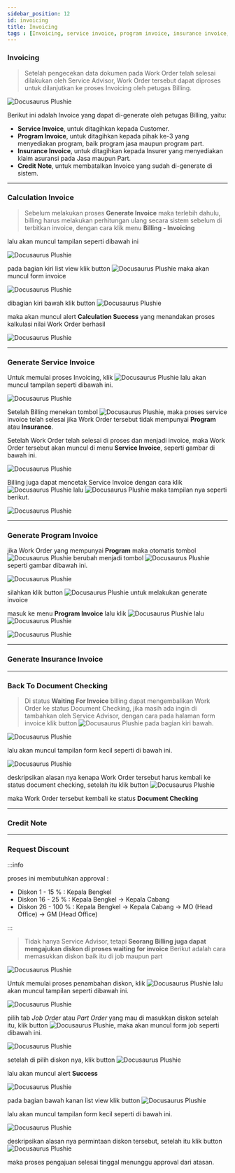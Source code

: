 ```yaml
---
sidebar_position: 12
id: invoicing
title: Invoicing
tags : [Invoicing, service invoice, program invoice, insurance invoice, billing, admin service, credit note, CN]
---
```


### Invoicing

> Setelah pengecekan data dokumen pada Work Order telah selesai dilakukan oleh Service Advisor, Work Order tersebut dapat diproses untuk dilanjutkan ke proses Invoicing oleh petugas Billing. 

![Docusaurus Plushie](/img/general-repair/invoicing/1.png)

Berikut ini adalah Invoice yang dapat di-generate oleh petugas Billing, yaitu:

- **Service Invoice**, untuk ditagihkan kepada Customer.
- **Program Invoice**,  untuk ditagihkan kepada pihak ke-3 yang menyediakan program, baik program jasa maupun program part.
- **Insurance Invoice**, untuk ditagihkan kepada Insurer yang menyediakan klaim asuransi pada Jasa maupun Part.
- **Credit Note**, untuk membatalkan Invoice yang sudah di-generate di sistem.

---

### Calculation Invoice

> Sebelum melakukan proses **Generate Invoice** maka terlebih dahulu, billing harus melakukan perhitungan ulang secara sistem sebelum di terbitkan invoice, dengan cara klik menu **Billing - Invoicing**

lalu akan muncul tampilan seperti dibawah ini

![Docusaurus Plushie](/img/general-repair/invoicing/9.png)

pada bagian kiri list view klik button ![Docusaurus Plushie](/img/general-repair/invoicing/tigatitik.png) maka akan muncul form invoice

![Docusaurus Plushie](/img/general-repair/invoicing/10.png)

dibagian kiri bawah klik button ![Docusaurus Plushie](/img/general-repair/invoicing/calculation.png)

maka akan muncul alert **Calculation Success** yang menandakan proses kalkulasi nilai Work Order berhasil

![Docusaurus Plushie](/img/general-repair/invoicing/calsuccess.png)


---

### Generate Service Invoice

Untuk memulai proses Invoicing, klik ![Docusaurus Plushie](/img/general-repair/invoicing/tigatitik.png) lalu akan muncul tampilan seperti dibawah ini.

![Docusaurus Plushie](/img/general-repair/invoicing/2.png)

Setelah Billing menekan tombol ![Docusaurus Plushie](/img/general-repair/invoicing/serviceinvoice.png), maka proses service invoice telah selesai jika Work Order tersebut tidak mempunyai **Program** atau **Insurance**. 

Setelah Work Order telah selesai di proses dan menjadi invoice, maka Work Order tersebut akan muncul di menu **Service Invoice**, seperti gambar di bawah ini.

![Docusaurus Plushie](/img/general-repair/invoicing/4.png)

Billing juga dapat mencetak Service Invoice dengan cara klik ![Docusaurus Plushie](/img/general-repair/invoicing/tigatitik.png) lalu ![Docusaurus Plushie](/img/general-repair/invoicing/printinvoice.png) maka tampilan nya seperti berikut.

![Docusaurus Plushie](/img/general-repair/invoicing/5.png)

---

### Generate Program Invoice

jika Work Order yang mempunyai **Program** maka otomatis tombol ![Docusaurus Plushie](/img/general-repair/invoicing/serviceinvoice.png) berubah menjadi tombol ![Docusaurus Plushie](/img/general-repair/invoicing/programinvoice.png) seperti gambar dibawah ini.

![Docusaurus Plushie](/img/general-repair/invoicing/3.png)

silahkan klik button ![Docusaurus Plushie](/img/general-repair/invoicing/programinvoice.png) untuk melakukan generate invoice

masuk ke menu **Program Invoice** lalu klik ![Docusaurus Plushie](/img/general-repair/invoicing/tigatitik.png) lalu ![Docusaurus Plushie](/img/general-repair/invoicing/printinvoice.png)

![Docusaurus Plushie](/img/general-repair/invoicing/8.png)

---

### Generate Insurance Invoice


---

### Back To Document Checking

> Di status **Waiting For Invoice** billing dapat mengembalikan Work Order ke status Document Checking, jika masih ada ingin di tambahkan oleh Service Advisor, dengan cara pada halaman form invoice klik button ![Docusaurus Plushie](/img/general-repair/invoicing/backtodoc.png) pada bagian kiri bawah.

![Docusaurus Plushie](/img/general-repair/invoicing/6.png)

lalu akan muncul tampilan form kecil seperti di bawah ini.

![Docusaurus Plushie](/img/general-repair/invoicing/7.png)

deskripsikan alasan nya kenapa Work Order tersebut harus kembali ke status document checking, setelah itu klik button ![Docusaurus Plushie](/img/general-repair/invoicing/backtodoc2.png)

maka Work Order tersebut kembali ke status **Document Checking**

---

### Credit Note

---


### **Request Discount**

:::info

proses ini membutuhkan approval :

- Diskon 1 - 15 % : Kepala Bengkel
- Diskon 16 - 25 % : Kepala Bengkel -> Kepala Cabang
- Diskon 26 - 100 % : Kepala Bengkel -> Kepala Cabang -> MO (Head Office) -> GM (Head Office)

:::

> Tidak hanya Service Advisor, tetapi **Seorang Billing juga dapat mengajukan diskon di proses waiting for invoice** Berikut adalah cara memasukkan diskon baik itu di job maupun part

![Docusaurus Plushie](/img/general-repair/invoicing/11.png)

Untuk memulai proses penambahan diskon, klik ![Docusaurus Plushie](/img/general-repair/doc-checking/tigatitik.png) lalu akan muncul tampilan seperti dibawah ini.

![Docusaurus Plushie](/img/general-repair/invoicing/12.png)

pilih tab *Job Order* atau *Part Order* yang mau di masukkan diskon setelah itu, klik button ![Docusaurus Plushie](/img/general-repair/doc-checking/tigatitik.png), maka akan muncul form job seperti dibawah ini.

![Docusaurus Plushie](/img/general-repair/doc-checking/10.png)

setelah di pilih diskon nya, klik button ![Docusaurus Plushie](/img/general-repair/doc-checking/save.png)

lalu akan muncul alert **Success**

![Docusaurus Plushie](/img/general-repair/doc-checking/success.png)

pada bagian bawah kanan list view klik button ![Docusaurus Plushie](/img/general-repair/doc-checking/reqdiskon.png)

lalu akan muncul tampilan form kecil seperti di bawah ini.

![Docusaurus Plushie](/img/general-repair/doc-checking/11.png)

deskripsikan alasan nya permintaan diskon tersebut, setelah itu klik button ![Docusaurus Plushie](/img/general-repair/doc-checking/process.png)

maka proses pengajuan selesai tinggal menunggu approval dari atasan.